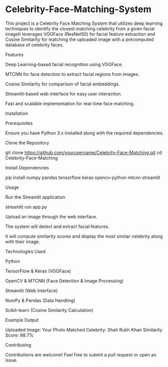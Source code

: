 # Celebrity-Face-Matching-System
This project is a Celebrity Face Matching System that utilizes deep learning techniques to identify the closest matching celebrity from a given facial imageIt leverages VGGFace (ResNet50) for facial feature extraction and Cosine Similarity for matching the uploaded image with a precomputed database of celebrity faces.

Features

Deep Learning-based facial recognition using VGGFace.

MTCNN for face detection to extract facial regions from images.

Cosine Similarity for comparison of facial embeddings.

Streamlit-based web interface for easy user interaction.

Fast and scalable implementation for real-time face matching.

Installation

Prerequisites

Ensure you have Python 3.x installed along with the required dependencies.

Clone the Repository

git clone https://github.com/yourusername/Celebrity-Face-Matching.git
cd Celebrity-Face-Matching

Install Dependencies

pip install numpy pandas tensorflow keras opencv-python mtcnn streamlit

Usage

Run the Streamlit application

streamlit run app.py

Upload an image through the web interface.

The system will detect and extract facial features.

It will compute similarity scores and display the most similar celebrity along with their image.

Technologies Used

Python

TensorFlow & Keras (VGGFace)

OpenCV & MTCNN (Face Detection & Image Processing)

Streamlit (Web Interface)

NumPy & Pandas (Data Handling)

Scikit-learn (Cosine Similarity Calculation)

Example Output

Uploaded Image: Your Photo
Matched Celebrity: Shah Rukh Khan
Similarity Score: 98.7%

Contributing

Contributions are welcome! Feel free to submit a pull request or open an issue.


